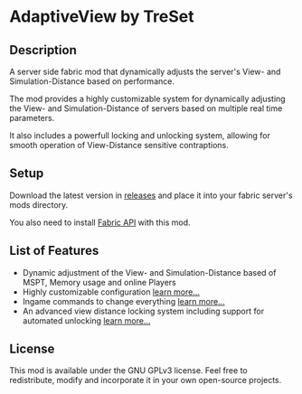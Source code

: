 # AdaptiveView by TreSet

## Description

A server side fabric mod that dynamically adjusts the server's View- and Simulation-Distance based on performance.

The mod provides a highly customizable system for dynamically adjusting the View- and Simulation-Distance of servers based on multiple real time parameters.

It also includes a powerfull locking and unlocking system, allowing for smooth operation of View-Distance sensitive contraptions.

## Setup

Download the latest version in [releases](https://github.com/Tre5et/adaptiveview/releases) and place it into your fabric server's mods directory.

You also need to install [Fabric API](https://modrinth.com/mod/fabric-api/versions#all-versions) with this mod.

## List of Features

 - Dynamic adjustment of the View- and Simulation-Distance based of MSPT, Memory usage and online Players
 - Highly customizable configuration [learn more...](config.md)
 - Ingame commands to change everything [learn more...](commands.md)
 - An advanced view distance locking system including support for automated unlocking [learn more...](commands.md#lock)

## License

This mod is available under the GNU GPLv3 license. Feel free to redistribute, modify and incorporate it in your own open-source projects.
